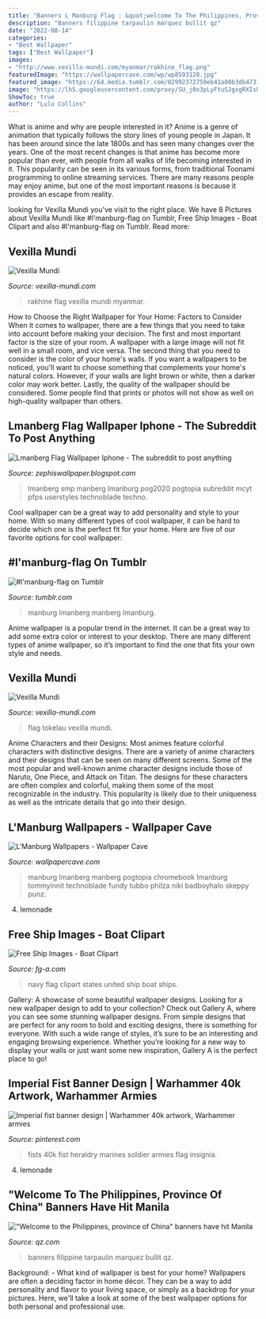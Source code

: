 ```yaml
---
title: "Banners L Manburg Flag : &quot;welcome To The Philippines, Province Of China&quot; Banners Have Hit Manila"
description: "Banners filippine tarpaulin marquez bullit qz"
date: "2022-08-14"
categories:
- "Best Wallpaper"
tags: ["Best Wallpaper"]
images:
- "http://www.vexilla-mundi.com/myanmar/rakhine_flag.png"
featuredImage: "https://wallpapercave.com/wp/wp8593128.jpg"
featured_image: "https://64.media.tumblr.com/02992372750eb41a80b3db4731284909/8486e16ae8403b30-41/s1280x1920/0e7fd62d1002f82fb29e8fcb61ab43efb9cb6b27.png"
image: "https://lh5.googleusercontent.com/proxy/SU_j0x3pLyFtuSJgxgRXIshCySvx-U_vFeMRKBSc-2IPCtetmMpejslx7qm1U6mgTDN4QLVA4Q5bH4e--DWk17EYUPIRK7DBCOVDqIKJVm6A2TOdh8YpHic6SqRUWMU3=w1200-h630-p-k-no-nu"
ShowToc: true
author: "Lulu Collins"
---
```



What is anime and why are people interested in it?
Anime is a genre of animation that typically follows the story lines of young people in Japan. It has been around since the late 1800s and has seen many changes over the years. One of the most recent changes is that anime has become more popular than ever, with people from all walks of life becoming interested in it. This popularity can be seen in its various forms, from traditional Toonami programming to online streaming services. There are many reasons people may enjoy anime, but one of the most important reasons is because it provides an escape from reality.

	

		
looking for Vexilla Mundi you've visit to the right place. We have 8 Pictures about Vexilla Mundi like #l&#039;manburg-flag on Tumblr, Free Ship Images - Boat Clipart and also #l&#039;manburg-flag on Tumblr. Read more:
		
    
## Vexilla Mundi

<img loading=lazy src="http://www.vexilla-mundi.com/myanmar/rakhine_flag.png" onerror="this.onerror=null;this.src='https://tse2.mm.bing.net/th?id=OIP.j2BZMJQgYwLZ--NOdZsZjQHaE8&amp;pid=15.1';" alt="Vexilla Mundi">

_Source: vexilla-mundi.com_

>rakhine flag vexilla mundi myanmar. 

	

How to Choose the Right Wallpaper for Your Home: Factors to Consider
When it comes to wallpaper, there are a few things that you need to take into account before making your decision. The first and most important factor is the size of your room. A wallpaper with a large image will not fit well in a small room, and vice versa. 
The second thing that you need to consider is the color of your home's walls. If you want a wallpapers to be noticed, you'll want to choose something that complements your home's natural colors. However, if your walls are light brown or white, then a darker color may work better. 
Lastly, the quality of the wallpaper should be considered. Some people find that prints or photos will not show as well on high-quality wallpaper than others.

    
## Lmanberg Flag Wallpaper Iphone - The Subreddit To Post Anything

<img loading=lazy src="https://lh5.googleusercontent.com/proxy/SU_j0x3pLyFtuSJgxgRXIshCySvx-U_vFeMRKBSc-2IPCtetmMpejslx7qm1U6mgTDN4QLVA4Q5bH4e--DWk17EYUPIRK7DBCOVDqIKJVm6A2TOdh8YpHic6SqRUWMU3=w1200-h630-p-k-no-nu" onerror="this.onerror=null;this.src='https://tse4.mm.bing.net/th?id=OIP.wwpA5V_206Lrs4VxstyBIQHaEK&amp;pid=15.1';" alt="Lmanberg Flag Wallpaper Iphone - The subreddit to post anything">

_Source: zephiswallpaper.blogspot.com_

>lmanberg smp manberg lmanburg pog2020 pogtopia subreddit mcyt pfps userstyles technoblade techno. 

	

Cool wallpaper can be a great way to add personality and style to your home. With so many different types of cool wallpaper, it can be hard to decide which one is the perfect fit for your home. Here are five of our favorite options for cool wallpaper: 

    
## #l&#039;manburg-flag On Tumblr

<img loading=lazy src="https://64.media.tumblr.com/02992372750eb41a80b3db4731284909/8486e16ae8403b30-41/s1280x1920/0e7fd62d1002f82fb29e8fcb61ab43efb9cb6b27.png" onerror="this.onerror=null;this.src='https://tse3.mm.bing.net/th?id=OIP.0gnMapiY8HX-ZIPS2oFKSQHaCz&amp;pid=15.1';" alt="#l&#039;manburg-flag on Tumblr">

_Source: tumblr.com_

>manburg lmanberg manberg lmanburg. 

	

Anime wallpaper is a popular trend in the internet. It can be a great way to add some extra color or interest to your desktop. There are many different types of anime wallpaper, so it’s important to find the one that fits your own style and needs.

    
## Vexilla Mundi

<img loading=lazy src="http://www.vexilla-mundi.com/tokelau/tokelau_flag.png" onerror="this.onerror=null;this.src='https://tse4.mm.bing.net/th?id=OIP.BkqRZ0K4zRXCDqAyvIYDCwHaDt&amp;pid=15.1';" alt="Vexilla Mundi">

_Source: vexilla-mundi.com_

>flag tokelau vexilla mundi. 

	

Anime Characters and their Designs: Most animes feature colorful characters with distinctive designs.
There are a variety of anime characters and their designs that can be seen on many different screens. Some of the most popular and well-known anime character designs include those of Naruto, One Piece, and Attack on Titan. The designs for these characters are often complex and colorful, making them some of the most recognizable in the industry. This popularity is likely due to their uniqueness as well as the intricate details that go into their design.

    
## L&#039;Manburg Wallpapers - Wallpaper Cave

<img loading=lazy src="https://wallpapercave.com/wp/wp8593128.jpg" onerror="this.onerror=null;this.src='https://tse3.mm.bing.net/th?id=OIP.XboosUxc6D7blaU0a2trfwHaG9&amp;pid=15.1';" alt="L&#039;Manburg Wallpapers - Wallpaper Cave">

_Source: wallpapercave.com_

>manburg lmanberg manberg pogtopia chromebook lmanburg tommyinnit technoblade fundy tubbo philza niki badboyhalo skeppy punz. 

	

4. lemonade 

    
## Free Ship Images - Boat Clipart

<img loading=lazy src="https://fg-a.com/boats/navy-flag.jpg" onerror="this.onerror=null;this.src='https://tse4.mm.bing.net/th?id=OIP.tnSS7end2HdvC-GPY_rnqQHaEc&amp;pid=15.1';" alt="Free Ship Images - Boat Clipart">

_Source: fg-a.com_

>navy flag clipart states united ship boat ships. 

	

Gallery: A showcase of some beautiful wallpaper designs.
Looking for a new wallpaper design to add to your collection? Check out Gallery A, where you can see some stunning wallpaper designs. From simple designs that are perfect for any room to bold and exciting designs, there is something for everyone. With such a wide range of styles, it’s sure to be an interesting and engaging browsing experience. Whether you’re looking for a new way to display your walls or just want some new inspiration, Gallery A is the perfect place to go!





	
	
    
## Imperial Fist Banner Design | Warhammer 40k Artwork, Warhammer Armies

<img loading=lazy src="https://i.pinimg.com/originals/5b/86/24/5b862403a7eadfc02c273867e1ee00f1.jpg" onerror="this.onerror=null;this.src='https://tse2.mm.bing.net/th?id=OIP.Gf722hNuDNRVxIDUUDnEtQAAAA&amp;pid=15.1';" alt="Imperial fist banner design | Warhammer 40k artwork, Warhammer armies">

_Source: pinterest.com_

>fists 40k fist heraldry marines soldier armies flag insignia. 

	

4. lemonade 

    
## &quot;Welcome To The Philippines, Province Of China&quot; Banners Have Hit Manila

<img loading=lazy src="https://cms.qz.com/wp-content/uploads/2018/07/philippines-province-of-china-banner-manila-e1531381061200.jpg?quality=80&amp;strip=all&amp;w=5000" onerror="this.onerror=null;this.src='https://tse4.mm.bing.net/th?id=OIP.mufqtFbOJRx7w85LO1OF-gHaEE&amp;pid=15.1';" alt="&quot;Welcome to the Philippines, province of China&quot; banners have hit Manila">

_Source: qz.com_

>banners filippine tarpaulin marquez bullit qz. 

	

Background: - What kind of wallpaper is best for your home?
Wallpapers are often a deciding factor in home décor. They can be a way to add personality and flavor to your living space, or simply as a backdrop for your pictures. Here, we'll take a look at some of the best wallpaper options for both personal and professional use.

